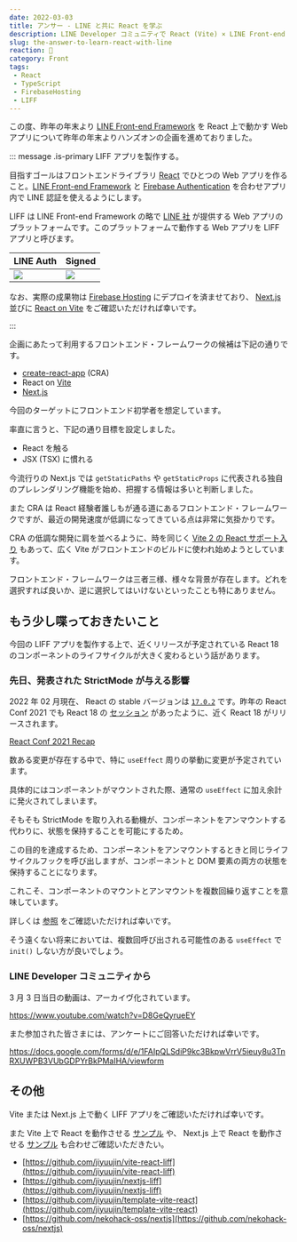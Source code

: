 ```yaml
---
date: 2022-03-03
title: アンサー - LINE と共に React を学ぶ
description: LINE Developer コミュニティで React (Vite) × LINE Front-end Framework のハンズオンを企画するにあたって、当ブログではその補足を説明させていただきます。
slug: the-answer-to-learn-react-with-line
reaction: 🧸
category: Front
tags: 
 - React
 - TypeScript
 - FirebaseHosting
 - LIFF
---
```


この度、昨年の年末より [LINE Front-end Framework](https://developers.line.biz/ja/docs/liff/overview/) を React 上で動かす Web アプリについて昨年の年末よりハンズオンの企画を進めておりました。

::: message .is-primary LIFF アプリを製作する。

目指すゴールはフロントエンドライブラリ [React](https://ja.reactjs.org) でひとつの Web アプリを作ること。[LINE Front-end Framework](https://developers.line.biz/ja/docs/liff/overview/) と [Firebase Authentication](https://firebase.google.com/docs/auth) を合わせアプリ内で LINE 認証を使えるようにします。

LIFF は LINE Front-end Framework の略で [LINE 社](https://linecorp.com/) が提供する Web アプリのプラットフォームです。このプラットフォームで動作する Web アプリを LIFF アプリと呼びます。

|LINE Auth|Signed|
|:---|:---|
|![](https://i.imgur.com/1SD6yfH.jpg)|![](https://i.imgur.com/pqQPnYp.jpg)|

なお、実際の成果物は [Firebase Hosting](https://firebase.google.com/docs/hosting) にデプロイを済ませており、 [Next.js](https://nextjs-liff.web.app/) 並びに [React on Vite](https://vite-react-liff.web.app/) をご確認いただければ幸いです。

:::

企画にあたって利用するフロントエンド・フレームワークの候補は下記の通りです。

- [create-react-app](https://github.com/facebook/create-react-app) (CRA)
- React on [Vite](https://github.com/vitejs/vite)
- [Next.js](https://github.com/vercel/next.js)

今回のターゲットにフロントエンド初学者を想定しています。

率直に言うと、下記の通り目標を設定しました。

- React を触る
- JSX (TSX) に慣れる

今流行りの Next.js では `getStaticPaths` や `getStaticProps` に代表される独自のプレレンダリング機能を始め、把握する情報は多いと判断しました。

また CRA は React 経験者誰しもが通る道にあるフロントエンド・フレームワークですが、最近の開発速度が低調になってきている点は非常に気掛かりです。

CRA の低調な開発に肩を並べるように、時を同じく [Vite 2 の React サポート入り](https://vitejs.dev/blog/announcing-vite2.html) もあって、広く Vite がフロントエンドのビルドに使われ始めようとしています。

フロントエンド・フレームワークは三者三様、様々な背景が存在します。どれを選択すれば良いか、逆に選択してはいけないといったことも特にありません。

## もう少し喋っておきたいこと

今回の LIFF アプリを製作する上で、近くリリースが予定されている React 18 のコンポーネントのライフサイクルが大きく変わるという話があります。

### 先日、発表された StrictMode が与える影響

2022 年 02 月現在、 React の stable バージョンは [`17.0.2`](https://github.com/facebook/react/releases/tag/v17.0.2) です。昨年の React Conf 2021 でも React 18 の [セッション](https://reactjs.org/blog/2021/12/17/react-conf-2021-recap.html) があったように、近く React 18 がリリースされます。

[React Conf 2021 Recap](https://reactjs.org/blog/2021/12/17/react-conf-2021-recap.html)

数ある変更が存在する中で、特に `useEffect` 周りの挙動に変更が予定されています。

具体的にはコンポーネントがマウントされた際、通常の `useEffect` に加え余計に発火されてしまいます。

そもそも StrictMode を取り入れる動機が、コンポーネントをアンマウントする代わりに、状態を保持することを可能にするため。

この目的を達成するため、コンポーネントをアンマウントするときと同じライフサイクルフックを呼び出しますが、コンポーネントと DOM 要素の両方の状態を保持することになります。

これこそ、コンポーネントのマウントとアンマウントを複数回繰り返すことを意味しています。

詳しくは [参照](https://github.com/reactwg/react-18/discussions/19) をご確認いただければ幸いです。

そう遠くない将来においては、複数回呼び出される可能性のある `useEffect` で `init()` しない方が良いでしょう。

<!--
### useReducer をステート管理として使うことへの是非

そもそも useReducer という話から。基本的に useState の内部構造と似ています。現在のステートと、ステート変更のためのアクションを受け取って、新しいステートを返します。

```tsx
import { useReducer } from 'react'

const initialUser: string = ''

const reducer = (state: string, action: Action) => {
  switch (action.type) {
    case 'CHANGE':
      return action.user
  }
}

const [state, dispatch] = useReducer(reducer, initialUser)
```

```tsx
import { useState } from 'react'

const Counter1 = () => {
  const [count, setCount] = useState(0)

  return (
    <div>
      <p>Counter is {count}</p>
      <p>
        <button
          onClick={() => {
            setCount(current++)
          }}
        >
          increment
        </button>
      </p>
    </div>
  )
}
```

これまでステート管理の一環で、useReducer を使うこともしばしば。

結論からいうと、これはアンチパターンとなってしまいます。

```tsx
import { useReducer, useRef } from 'react'

const Counter2 = () => {
  const countRef = useRef(0)
  const [, forceRerender] = useReducer((c: number) => c + 1, 0)

  return (
    <div>
      <p>Counter is {countRef.current}</p>
      <p>
        <button
          onClick={() => {
            countRef.current++
            forceRerender()
          }}
        >
          increment
        </button>
      </p>
    </div>
  )
)
```

しかし React 18 以降、新たに登場するトランジションや Suspense と組み合わせて使うと、正しく計測されない可能性があります。

[New feature: startTransition](https://github.com/reactwg/react-18/discussions/41)

詳しくは uhyo さんの記事をご確認いただければ幸いです。

[useRefでステートを管理するのはReact18でアンチパターンになるからやめよう](https://qiita.com/uhyo/items/6a3b14950c1ef6974024)
-->

### LINE Developer コミュニティから

3 月 3 日当日の動画は、アーカイヴ化されています。

https://www.youtube.com/watch?v=D8GeQyrueEY

また参加された皆さまには、アンケートにご回答いただければ幸いです。

https://docs.google.com/forms/d/e/1FAIpQLSdiP9kc3BkpwVrrV5ieuy8u3TnRXUWPB3VUbGDPYrBkPMaIHA/viewform

## その他

Vite または Next.js 上で動く LIFF アプリをご確認いただければ幸いです。

また Vite 上で React を動作させる [サンプル](https://github.com/jiyuujin/template-vite-react) や、 Next.js 上で React を動作させる [サンプル](https://github.com/nekohack-oss/nextjs) も合わせご確認いただきたい。

- [https://github.com/jiyuujin/vite-react-liff](https://github.com/jiyuujin/vite-react-liff)
- [https://github.com/jiyuujin/nextjs-liff](https://github.com/jiyuujin/nextjs-liff)
- [https://github.com/jiyuujin/template-vite-react](https://github.com/jiyuujin/template-vite-react)
- [https://github.com/nekohack-oss/nextjs](https://github.com/nekohack-oss/nextjs)
